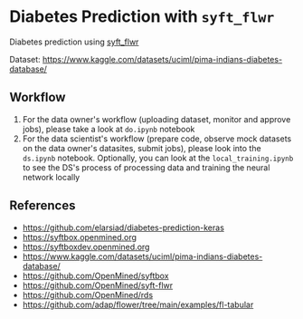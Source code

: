 # Diabetes Prediction with `syft_flwr`

Diabetes prediction using [syft_flwr](https://github.com/OpenMined/syft-flwr)

Dataset: https://www.kaggle.com/datasets/uciml/pima-indians-diabetes-database/

## Workflow
1. For the data owner's workflow (uploading dataset, monitor and approve jobs), please take a look at `do.ipynb` notebook
2. For the data scientist's workflow (prepare code, observe mock datasets on the data owner's datasites, submit jobs), please look into the `ds.ipynb` notebook. Optionally, you can look at the `local_training.ipynb` to see the DS's process of processing data and training the neural network locally

## References
- https://github.com/elarsiad/diabetes-prediction-keras
- https://syftbox.openmined.org
- https://syftboxdev.openmined.org
- https://www.kaggle.com/datasets/uciml/pima-indians-diabetes-database/
- https://github.com/OpenMined/syftbox
- https://github.com/OpenMined/syft-flwr
- https://github.com/OpenMined/rds
- https://github.com/adap/flower/tree/main/examples/fl-tabular

